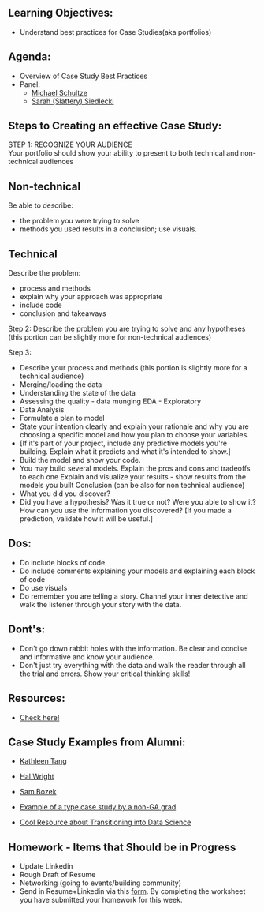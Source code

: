 
## Learning Objectives:

* Understand best practices for Case Studies(aka portfolios) 


## Agenda:


* Overview of Case Study Best Practices 
* Panel: 
    * [Michael Schultze](https://www.linkedin.com/in/michael-schulze-8577b33b/)
    * [Sarah (Slattery) Siedlecki](https://www.linkedin.com/in/sarahslattery/)

## Steps to Creating an effective Case Study:

STEP 1: RECOGNIZE YOUR AUDIENCE						
Your portfolio should show your ability to present to both technical and non-technical audiences 

## Non-technical
Be able to describe:
 * the problem you were trying to solve
 * methods you used
results in a conclusion; use visuals.

## Technical 
Describe the problem:
 * process and methods
 * explain why your approach was appropriate
 * include code
 * conclusion and takeaways
						
Step 2: Describe the problem you are trying to solve and any hypotheses (this portion can be slightly more for non-technical audiences)
						
Step 3: 
* Describe your process and methods (this portion is slightly more for a technical audience)
* Merging/loading the data 
* Understanding the state of the data 
* Assessing the quality - data munging EDA - Exploratory 
* Data Analysis 
* Formulate a plan to model					
* State your intention clearly and explain your rationale and why you are choosing a specific model and how you plan to choose your variables.
* [If it's part of your project, include any predictive models you're building. Explain what it predicts and what it's intended to show.]
* Build the model and show your code.
* You may build several models. Explain the pros and cons and tradeoffs to each one			Explain and visualize your results - show results from the models you built Conclusion (can be also for non technical audience)
* What you did you discover?						
* Did you have a hypothesis? Was it true or not? Were you able to show it? How can you use the information you discovered?
[If you made a prediction, validate how it will be useful.]
 



## Dos:
* Do include blocks of code
* Do include comments explaining your models and explaining each block of code
* Do use visuals
* Do remember you are telling a story. Channel your inner detective and walk the listener through your story with the data.


## Dont's:
* Don't go down rabbit holes with the information. Be clear and concise and informative and know your audience.
* Don't just try everything with the data and walk the reader through all the trial and errors. Show your critical thinking skills! 


## Resources: 

* [Check here!](https://docs.google.com/document/d/1qwDczhzaj_EcjSWyGFKsjrQm4PPhGTFgf1JDA38Jf2U/edit)

## Case Study Examples from Alumni:

* [Kathleen Tang](https://medium.com/@kathleentang28/predicting-recidivism-in-criminals-ed2f09c0532f#.7n75rtd1u)
* [Hal Wright](https://hhwright.com/project-tag/data-science/)
* [Sam Bozek](https://sambozek.github.io/capstone.html#capstone)
* [Example of a type case study by a non-GA grad](https://blog.insightdatascience.com/the-art-and-science-of-storytelling-through-data-at-jawbone-1ae1bbe83c80#.ye4f5ri4a)

* [Cool Resource about Transitioning into Data Science](https://blog.insightdatascience.com/preparing-for-the-transition-to-data-science-e9194c90b42c)



## Homework  - Items that Should be in Progress 
* Update Linkedin
* Rough Draft of Resume 
* Networking (going to events/building community) 
* Send in Resume+Linkedin via this [form](https://docs.google.com/forms/d/e/1FAIpQLScgTUZ9bTxoTIp_NfpcCJ8WPO1_-Ah4mNppL5Ab7BykBd7K0g/viewform). By completing the worksheet you have submitted your homework for this week.
